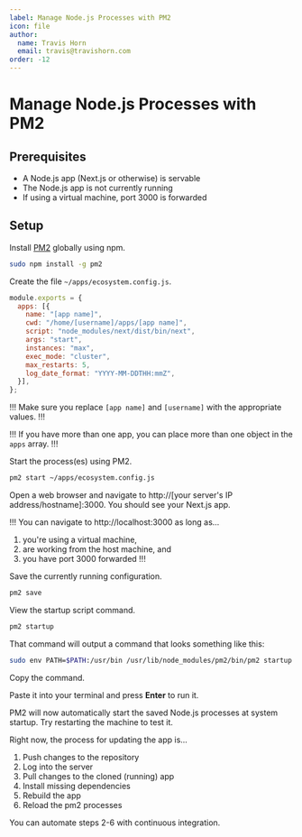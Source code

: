 ```yaml
---
label: Manage Node.js Processes with PM2
icon: file
author:
  name: Travis Horn
  email: travis@travishorn.com
order: -12
---
```


# Manage Node.js Processes with PM2

## Prerequisites

- A Node.js app (Next.js or otherwise) is servable
- The Node.js app is not currently running
- If using a virtual machine, port 3000 is forwarded

## Setup

Install [PM2](https://pm2.keymetrics.io/) globally using npm.

```sh
sudo npm install -g pm2
```

Create the file `~/apps/ecosystem.config.js`.

```javascript
module.exports = {
  apps: [{
    name: "[app name]",
    cwd: "/home/[username]/apps/[app name]",
    script: "node_modules/next/dist/bin/next",
    args: "start",
    instances: "max",
    exec_mode: "cluster",
    max_restarts: 5,
    log_date_format: "YYYY-MM-DDTHH:mmZ",
  }],
};
```

!!!
Make sure you replace `[app name]` and `[username]` with the appropriate values.
!!!

!!!
If you have more than one app, you can place more than one object in the `apps`
array.
!!!

Start the process(es) using PM2.

```sh
pm2 start ~/apps/ecosystem.config.js
```

Open a web browser and navigate to http://[your server's IP
address/hostname]:3000. You should see your Next.js app.

!!!
You can navigate to http://localhost:3000 as long as...

1. you're using a virtual machine,
2. are working from the host machine, and
3. you have port 3000 forwarded
!!!

Save the currently running configuration.

```sh
pm2 save
```

View the startup script command.

```sh
pm2 startup
```

That command will output a command that looks something like this:

```sh
sudo env PATH=$PATH:/usr/bin /usr/lib/node_modules/pm2/bin/pm2 startup systemd -u myuser --hp /home/myuser
```

Copy the command.

Paste it into your terminal and press **Enter** to run it.

PM2 will now automatically start the saved Node.js processes at system startup.
Try restarting the machine to test it.

Right now, the process for updating the app is...

1. Push changes to the repository
2. Log into the server
3. Pull changes to the cloned (running) app
4. Install missing dependencies
5. Rebuild the app
6. Reload the pm2 processes

You can automate steps 2-6 with continuous integration.
